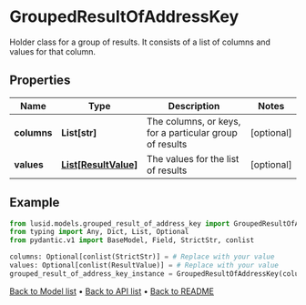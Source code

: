 # GroupedResultOfAddressKey

Holder class for a group of results. It consists of a list of columns and values for that column.
## Properties
Name | Type | Description | Notes
------------ | ------------- | ------------- | -------------
**columns** | **List[str]** | The columns, or keys, for a particular group of results | [optional] 
**values** | [**List[ResultValue]**](ResultValue.md) | The values for the list of results | [optional] 
## Example

```python
from lusid.models.grouped_result_of_address_key import GroupedResultOfAddressKey
from typing import Any, Dict, List, Optional
from pydantic.v1 import BaseModel, Field, StrictStr, conlist

columns: Optional[conlist(StrictStr)] = # Replace with your value
values: Optional[conlist(ResultValue)] = # Replace with your value
grouped_result_of_address_key_instance = GroupedResultOfAddressKey(columns=columns, values=values)

```

[Back to Model list](../README.md#documentation-for-models) &#8226; [Back to API list](../README.md#documentation-for-api-endpoints) &#8226; [Back to README](../README.md)

